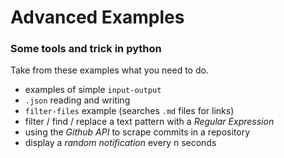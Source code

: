 # Advanced Examples

### Some tools and trick in python

Take from these examples what you need to do.

- examples of simple `input-output`
- `.json` reading and writing
- `filter-files` example (searches `.md` files for links)
- filter / find / replace a text pattern with a *Regular Expression*
- using the *Github API* to scrape commits in a repository
- display a *random notification* every n seconds
